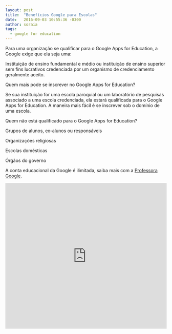 ```yaml
---
layout: post
title:  "Benefícios Google para Escolas"
date:   2016-09-03 10:55:36 -0300
author: soraia
tags: 
  - google for education
---
```


Para uma organização se qualificar para o Google Apps for Education, a Google exige que ela seja uma:

Instituição de ensino fundamental e médio ou instituição de ensino superior sem fins lucrativos credenciada por um organismo de credenciamento geralmente aceito.

Quem mais pode se inscrever no Google Apps for Education?

Se sua instituição for uma escola paroquial ou um laboratório de pesquisas associado a uma escola credenciada, ela estará qualificada para o Google Apps for Education. A maneira mais fácil é se inscrever sob o domínio de uma escola.

Quem não está qualificado para o Google Apps for Education?

Grupos de alunos, ex-alunos ou responsáveis

Organizações religiosas

Escolas domésticas

Órgãos do governo 

A conta educacional da Google é ilimitada, saiba mais com a [Professora Google](https://professoragoogle.com.br).

<iframe 
  width="100%" 
  height="455" 
  src="http://www.youtube.com/embed/rqijrbWdBng?&autoplay=1&autohide=1&modestbranding=0&showinfo=0&ap=%2526fmt%3D22" 
  frameborder="0" 
  allowfullscreen>
</iframe>